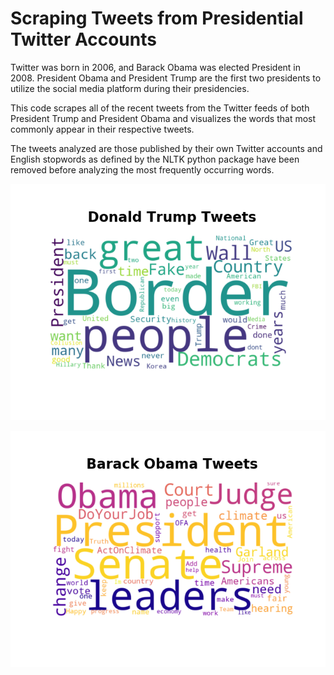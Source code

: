 # Scraping Tweets from Presidential Twitter Accounts

Twitter was born in 2006, and Barack Obama was elected President in 2008.  President Obama and President Trump are the
first two presidents to utilize the social media platform during their presidencies. 

This code scrapes all of the recent tweets from the Twitter feeds of both President Trump and President Obama and visualizes the words
that most commonly appear in their respective tweets.

The tweets analyzed are those published by their own Twitter accounts and English stopwords as defined by the NLTK python package have been removed
before analyzing the most frequently occurring words.

![Trump tweets](Trump_Tweet_Words.png)


![Obama tweets](Obama_Tweet_Words.png)